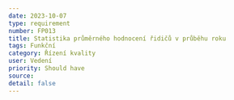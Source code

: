 ```yaml
---
date: 2023-10-07
type: requirement
number: FP013
title: Statistika průměrného hodnocení řidičů v průběhu roku
tags: Funkční
category: Řízení kvality
user: Vedení
priority: Should have
source: 
detail: false
---
```


